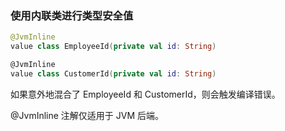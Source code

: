 ### 使用内联类进行类型安全值

```kotlin
@JvmInline
value class EmployeeId(private val id: String)

@JvmInline
value class CustomerId(private val id: String)
```

如果意外地混合了 EmployeeId 和 CustomerId，则会触发编译错误。

@JvmInline 注解仅适用于 JVM 后端。